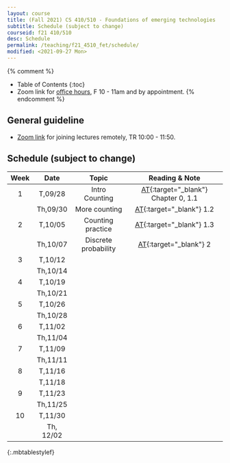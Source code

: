 ```yaml
---
layout: course
title: (Fall 2021) CS 410/510 - Foundations of emerging technologies
subtitle: Schedule (subject to change)
courseid: f21 410/510
desc: Schedule
permalink: /teaching/f21_4510_fet/schedule/
modified: <2021-09-27 Mon>
---
```


{% comment %}
* Table of Contents
{:toc}
* Zoom link for [office hours](https://pdx.zoom.us/j/88237483669?pwd=LzEveUtKVG96ZXRuVVZTWDY2a0Judz09), F 10 - 11am and by appointment.
{% endcomment %}

## General guideline
* [Zoom link](https://pdx.zoom.us/j/85745881721?pwd=d3NUcmdvVzJZd3hZbGRPV3NLNGdkZz09) for joining lectures remotely, TR 10:00 - 11:50. 

## Schedule (subject to change)

| Week | Date  | Topic | Reading & Note |
|:-----:| :---------: |:----------:|:-----:|
|1| T,09/28  | Intro <br> Counting | [AT](https://www.alextsun.com/files/Prob_Stat_for_CS_Book.pdf){:target="_blank"} Chapter 0, 1.1 |
|| Th,09/30 | More counting | [AT](https://www.alextsun.com/files/Prob_Stat_for_CS_Book.pdf){:target="_blank"} 1.2 | 
|2| T,10/05 | Counting practice | [AT](https://www.alextsun.com/files/Prob_Stat_for_CS_Book.pdf){:target="_blank"} 1.3 |
|| Th,10/07 | Discrete probability  | [AT](https://www.alextsun.com/files/Prob_Stat_for_CS_Book.pdf){:target="_blank"} 2 |
|3| T,10/12 |  | |
| | Th,10/14 | | |
|4| T,10/19 |  | |
|| Th,10/21 |  | |
|5| T,10/26 |  | |
|| Th,10/28 |  | |
|6| T,11/02 |  | |
|| Th,11/04 |  | |
|7 | T,11/09 | | |
| | Th,11/11 | | |
|8 | T,11/16 | | |
| | T,11/18 | | |
|9 | T,11/23 | | | 
|  | Th,11/25 | | |
|10| T,11/30|  | |
|| Th, 12/02|  | |
{:.mbtablestylef}

